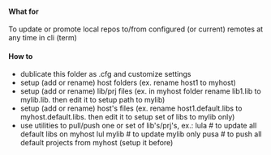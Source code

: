 #### What for

To update or promote local repos to/from configured (or current) remotes at any time in cli (term)

#### How to

- dublicate this folder as .cfg and customize settings
- setup (add or rename) host folders (ex. rename host1 to myhost)
- setup (add or rename) lib/prj files (ex. in myhost folder rename lib1.lib to mylib.lib. then edit it to setup path to mylib)
- setup (add or rename) host's files (ex. rename host1.default.libs  to myhost.default.libs. then edit it to setup set of libs to mylib only)
- use utilities to pull/push one or set of lib's/prj's, ex.:
	lula 		# to update all default libs on myhost
	lul mylib 	# to update mylib only
	pusa 		# to push all default projects from myhost (setup it before)
